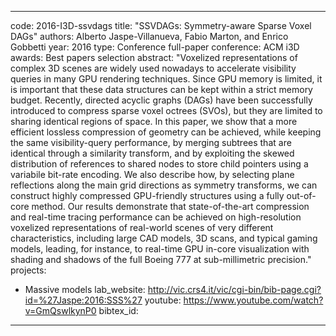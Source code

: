 ---

code: 2016-I3D-ssvdags
title: "SSVDAGs: Symmetry-aware Sparse Voxel DAGs"
authors: Alberto Jaspe-Villanueva, Fabio Marton, and Enrico Gobbetti
year: 2016
type: Conference full-paper
conference: ACM i3D
awards: Best papers selection
abstract: "Voxelized representations of complex 3D scenes are widely used nowadays to accelerate visibility queries in many GPU rendering techniques. Since GPU memory is limited, it is important that these data structures can be kept within a strict memory budget. Recently, directed acyclic graphs (DAGs) have been successfully introduced to compress sparse voxel octrees (SVOs), but they are limited to sharing identical regions of space. In this paper, we show that a more efficient lossless compression of geometry can be achieved, while keeping the same visibility-query performance, by merging subtrees that are identical through a similarity transform, and by exploiting the skewed distribution of references to shared nodes to store child pointers using a variabile bit-rate encoding. We also describe how, by selecting plane reflections along the main grid directions as symmetry transforms, we can construct highly compressed GPU-friendly structures using a fully out-of-core method. Our results demonstrate that state-of-the-art compression and real-time tracing performance can be achieved on high-resolution voxelized representations of real-world scenes of very different characteristics, including large CAD models, 3D scans, and typical gaming models, leading, for instance, to real-time GPU in-core visualization with shading and shadows of the full Boeing 777 at sub-millimetric precision."
projects: 
 - Massive models
lab_website: http://vic.crs4.it/vic/cgi-bin/bib-page.cgi?id=%27Jaspe:2016:SSS%27
youtube: https://www.youtube.com/watch?v=GmQswlkynP0
bibtex_id: 

---
